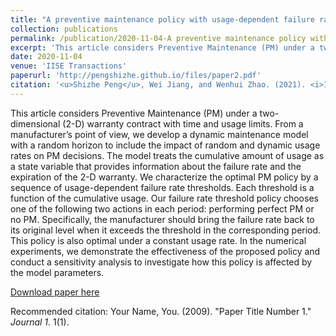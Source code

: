 ```yaml
---
title: "A preventive maintenance policy with usage-dependent failure rate thresholds under two-dimensional warranties"
collection: publications
permalink: /publication/2020-11-04-A preventive maintenance policy with usage-dependent failure rate thresholds under two-dimensional warranties-number-2.md
excerpt: 'This article considers Preventive Maintenance (PM) under a two-dimensional (2-D) warranty contract with time and usage limits. From a manufacturer’s point of view, we develop a dynamic maintenance model with a random horizon to include the impact of random and dynamic usage rates on PM decisions. The model treats the cumulative amount of usage as a state variable that provides information about the failure rate and the expiration of the 2-D warranty. We characterize the optimal PM policy by a sequence of usage-dependent failure rate thresholds. Each threshold is a function of the cumulative usage. Our failure rate threshold policy chooses one of the following two actions in each period: performing perfect PM or no PM. Specifically, the manufacturer should bring the failure rate back to its original level when it exceeds the threshold in the corresponding period. This policy is also optimal under a constant usage rate. In the numerical experiments, we demonstrate the effectiveness of the proposed policy and conduct a sensitivity analysis to investigate how this policy is affected by the model parameters.'
date: 2020-11-04
venue: 'IISE Transactions'
paperurl: 'http://pengshizhe.github.io/files/paper2.pdf'
citation: '<u>Shizhe Peng</u>, Wei Jiang, and Wenhui Zhao. (2021). <i>IISE Transactions</i>, 53(11), 1231–1243.'
---
```

This article considers Preventive Maintenance (PM) under a two-dimensional (2-D) warranty contract with time and usage limits. From a manufacturer’s point of view, we develop a dynamic maintenance model with a random horizon to include the impact of random and dynamic usage rates on PM decisions. The model treats the cumulative amount of usage as a state variable that provides information about the failure rate and the expiration of the 2-D warranty. We characterize the optimal PM policy by a sequence of usage-dependent failure rate thresholds. Each threshold is a function of the cumulative usage. Our failure rate threshold policy chooses one of the following two actions in each period: performing perfect PM or no PM. Specifically, the manufacturer should bring the failure rate back to its original level when it exceeds the threshold in the corresponding period. This policy is also optimal under a constant usage rate. In the numerical experiments, we demonstrate the effectiveness of the proposed policy and conduct a sensitivity analysis to investigate how this policy is affected by the model parameters.

[Download paper here](http://pengshizhe.github.io/files/paper2.pdf)

Recommended citation: Your Name, You. (2009). "Paper Title Number 1." <i>Journal 1</i>. 1(1).
